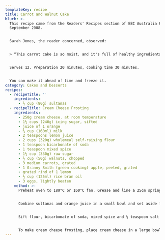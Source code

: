 ```yaml
---
templateKey: recipe
title: Carrot and Walnut Cake
blurb: >-
  This recipe came from the Readers' Recipes section of BBC Australia Good Food
  September 2008.


  Sarah Jones, the reader concerned, observed:


  > “This carrot cake is so moist, and it's full of healthy ingredients.”


  Serves 12. Preparation 20 minutes, cooking time 30 minutes.


  You can make it ahead of time and freeze it.
category: Cakes and Desserts
recipes:
  - recipeTitle: ''
    ingredients:
      - ½ cup (80g) sultanas
  - recipeTitle: Cream Cheese Frosting
    ingredients:
      - 250g cream cheese, at room temperature
      - 1½ cups (240g) icing sugar, sifted
      - juice of 1 orange
      - ⅔ cup (160ml) milk
      - 2 teaspoons lemon juice
      - 2 cups (320g) wholemeal self-raising flour
      - 1 teaspoon bicarbonate of soda
      - 1 teaspoon mixed spice
      - 1½ cup (330g) raw sugar
      - ½ cup (50g) walnuts, chopped
      - 3 medium carrots, grated
      - 1 Granny Smith (green cooking) apple, peeled, grated
      - grated rind of 1 lemon
      - ½ cup (125ml) rice bran oil
      - 3 eggs, lightly beaten
    method: >-
      Preheat oven to 180°C or 160°C fan. Grease and line a 25cm springform pan.


      Combine sultanas and orange juice in a small bowl and set aside for 10 mins. Meanwhile, combine milk and lemon juice in a separate bowl and set aside for 5 mins to sour.


      Sift flour, bicarbonate of soda, mixed spice and ¼ teaspoon salt into a large bowl. Stir in raw sugar, walnuts, carrot, apple, lemon rind and sultana mixture. Pour in combined sour milk, oil and beaten eggs and stir until well combind. Spoon into prepared pan and bake for 50-55 minutes, until a skewer inserted comes out clean. Turn out onto a wire rack to cool completely.


      To make cream cheese frosting, place cream cheese in a large bowl and gradually beat in icing sugar until fluffy. Spread over cooled cake and cut into slices to serve.
---
```

